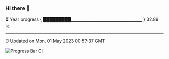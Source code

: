 ### Hi there 👋

⏳ Year progress { █████████▁▁▁▁▁▁▁▁▁▁▁▁▁▁▁▁▁▁▁▁▁ } 32.89 %

---

⏰ Updated on Mon, 01 May 2023 00:57:37 GMT

![Progress Bar CI](https://github.com/liununu/liununu/workflows/Progress%20Bar%20CI/badge.svg)
